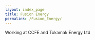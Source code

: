 ```yaml
---
layout: index_page
title: Fusion Energy
permalink: /Fusion_Energy/
---
```


Working at CCFE and Tokamak Energy Ltd

